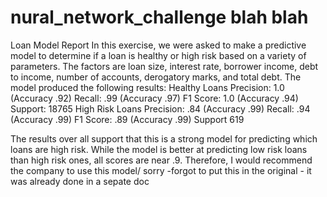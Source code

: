 # nural_network_challenge blah blah
 Loan Model Report
In this exercise, we were asked to make a predictive model to determine if a loan is healthy or high risk based on a variety of parameters. The factors are loan size, interest rate, borrower income, debt to income,  number of accounts, derogatory marks, and total debt. The model produced the following results:
Healthy Loans
Precision: 1.0 (Accuracy .92)
Recall: .99 (Accuracy .97)
F1 Score: 1.0 (Accuracy .94)
Support: 18765
High Risk Loans
Precision: .84 (Accuracy .99)
Recall: .94 (Accuracy .99)
F1 Score: .89 (Accuracy .99)
Support 619


The results over all support that this is a strong model for predicting which loans are high risk. While the model is better at predicting low risk loans than high risk ones, all scores are near .9. Therefore, I would recommend the company to use this model/
sorry -forgot to put this in the original - it was already done in a sepate doc
